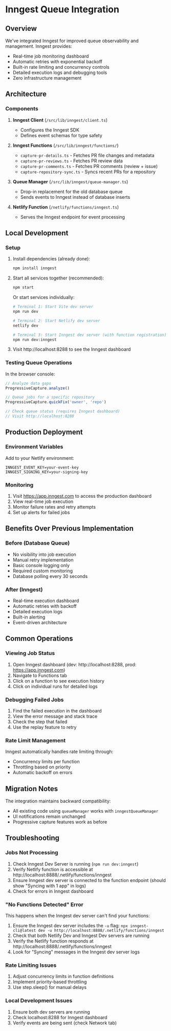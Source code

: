# Inngest Queue Integration

## Overview

We've integrated Inngest for improved queue observability and management. Inngest provides:
- Real-time job monitoring dashboard
- Automatic retries with exponential backoff
- Built-in rate limiting and concurrency controls
- Detailed execution logs and debugging tools
- Zero infrastructure management

## Architecture

### Components

1. **Inngest Client** (`/src/lib/inngest/client.ts`)
   - Configures the Inngest SDK
   - Defines event schemas for type safety

2. **Inngest Functions** (`/src/lib/inngest/functions/`)
   - `capture-pr-details.ts` - Fetches PR file changes and metadata
   - `capture-pr-reviews.ts` - Fetches PR review data
   - `capture-pr-comments.ts` - Fetches PR comments (review + issue)
   - `capture-repository-sync.ts` - Syncs recent PRs for a repository

3. **Queue Manager** (`/src/lib/inngest/queue-manager.ts`)
   - Drop-in replacement for the old database queue
   - Sends events to Inngest instead of database inserts

4. **Netlify Function** (`/netlify/functions/inngest.ts`)
   - Serves the Inngest endpoint for event processing

## Local Development

### Setup

1. Install dependencies (already done):
   ```bash
   npm install inngest
   ```

2. Start all services together (recommended):
   ```bash
   npm start
   ```

   Or start services individually:
   ```bash
   # Terminal 1: Start Vite dev server
   npm run dev
   
   # Terminal 2: Start Netlify dev server
   netlify dev
   
   # Terminal 3: Start Inngest dev server (with function registration)
   npm run dev:inngest
   ```

4. Visit http://localhost:8288 to see the Inngest dashboard

### Testing Queue Operations

In the browser console:
```javascript
// Analyze data gaps
ProgressiveCapture.analyze()

// Queue jobs for a specific repository
ProgressiveCapture.quickFix('owner', 'repo')

// Check queue status (requires Inngest dashboard)
// Visit http://localhost:8288
```

## Production Deployment

### Environment Variables

Add to your Netlify environment:
```
INNGEST_EVENT_KEY=your-event-key
INNGEST_SIGNING_KEY=your-signing-key
```

### Monitoring

1. Visit https://app.inngest.com to access the production dashboard
2. View real-time job execution
3. Monitor failure rates and retry attempts
4. Set up alerts for failed jobs

## Benefits Over Previous Implementation

### Before (Database Queue)
- No visibility into job execution
- Manual retry implementation
- Basic console logging only
- Required custom monitoring
- Database polling every 30 seconds

### After (Inngest)
- Real-time execution dashboard
- Automatic retries with backoff
- Detailed execution logs
- Built-in alerting
- Event-driven architecture

## Common Operations

### Viewing Job Status
1. Open Inngest dashboard (dev: http://localhost:8288, prod: https://app.inngest.com)
2. Navigate to Functions tab
3. Click on a function to see execution history
4. Click on individual runs for detailed logs

### Debugging Failed Jobs
1. Find the failed execution in the dashboard
2. View the error message and stack trace
3. Check the step that failed
4. Use the replay feature to retry

### Rate Limit Management
Inngest automatically handles rate limiting through:
- Concurrency limits per function
- Throttling based on priority
- Automatic backoff on errors

## Migration Notes

The integration maintains backward compatibility:
- All existing code using `queueManager` works with `inngestQueueManager`
- UI notifications remain unchanged
- Progressive capture features work as before

## Troubleshooting

### Jobs Not Processing
1. Check Inngest Dev Server is running (`npm run dev:inngest`)
2. Verify Netlify function is accessible at http://localhost:8888/.netlify/functions/inngest
3. Ensure Inngest dev server is connected to the function endpoint (should show "Syncing with 1 app" in logs)
4. Check for errors in Inngest dashboard

### "No Functions Detected" Error
This happens when the Inngest dev server can't find your functions:
1. Ensure the Inngest dev server includes the `-u` flag: `npx inngest-cli@latest dev -u http://localhost:8888/.netlify/functions/inngest`
2. Check that both Netlify Dev and Inngest Dev servers are running
3. Verify the Netlify function responds at http://localhost:8888/.netlify/functions/inngest
4. Look for "Syncing" messages in the Inngest dev server logs

### Rate Limiting Issues
1. Adjust concurrency limits in function definitions
2. Implement priority-based throttling
3. Use step.sleep() for manual delays

### Local Development Issues
1. Ensure both dev servers are running
2. Check localhost:8288 for Inngest dashboard
3. Verify events are being sent (check Network tab)